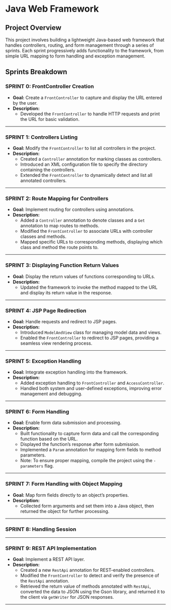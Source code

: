 
# Java Web Framework

## Project Overview
This project involves building a lightweight Java-based web framework that handles controllers, routing, and form management through a series of sprints. Each sprint progressively adds functionality to the framework, from simple URL mapping to form handling and exception management.

## Sprints Breakdown

### **SPRINT 0: FrontController Creation**
- **Goal:** Create a `FrontController` to capture and display the URL entered by the user.
- **Description:**
    - Developed the `FrontController` to handle HTTP requests and print the URL for basic validation.

---

### **SPRINT 1: Controllers Listing**
- **Goal:** Modify the `FrontController` to list all controllers in the project.
- **Description:**
    - Created a `Controller` annotation for marking classes as controllers.
    - Introduced an XML configuration file to specify the directory containing the controllers.
    - Extended the `FrontController` to dynamically detect and list all annotated controllers.

---

### **SPRINT 2: Route Mapping for Controllers**
- **Goal:** Implement routing for controllers using annotations.
- **Description:**
    - Added a `Controller` annotation to denote classes and a `Get` annotation to map routes to methods.
    - Modified the `FrontController` to associate URLs with controller classes and methods.
    - Mapped specific URLs to corresponding methods, displaying which class and method the route points to.

---

### **SPRINT 3: Displaying Function Return Values**
- **Goal:** Display the return values of functions corresponding to URLs.
- **Description:**
    - Updated the framework to invoke the method mapped to the URL and display its return value in the response.

---

### **SPRINT 4: JSP Page Redirection**
- **Goal:** Handle requests and redirect to JSP pages.
- **Description:**
    - Introduced `ModelAndView` class for managing model data and views.
    - Enabled the `FrontController` to redirect to JSP pages, providing a seamless view rendering process.

---

### **SPRINT 5: Exception Handling**
- **Goal:** Integrate exception handling into the framework.
- **Description:**
    - Added exception handling to `FrontController` and `AccessController`.
    - Handled both system and user-defined exceptions, improving error management and debugging.

---

### **SPRINT 6: Form Handling**
- **Goal:** Enable form data submission and processing.
- **Description:**
    - Built functionality to capture form data and call the corresponding function based on the URL.
    - Displayed the function’s response after form submission.
    - Implemented a `Param` annotation for mapping form fields to method parameters.
    - Note: To ensure proper mapping, compile the project using the `-parameters` flag.

---

### **SPRINT 7: Form Handling with Object Mapping**
- **Goal:** Map form fields directly to an object’s properties.
- **Description:**
    - Collected form arguments and set them into a Java object, then returned the object for further processing.

---

### **SPRINT 8: Handling Session**

---

### **SPRINT 9: REST API Implementation**
- **Goal:** Implement a REST API layer.
- **Description:**
    - Created a new `RestApi` annotation for REST-enabled controllers.
    - Modified the `FrontController` to detect and verify the presence of the `RestApi` annotation.
    - Retrieved the return value of methods annotated with `RestApi`, converted the data to JSON using the Gson library, and returned it to the client via `getWriter` for JSON responses.

---

